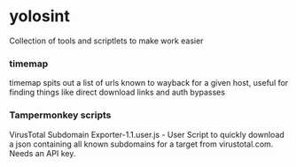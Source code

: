 # yolosint
Collection of tools and scriptlets to make work easier

### timemap

timemap spits out a list of urls known to wayback for a given host, useful for finding things like direct download links and auth bypasses

### Tampermonkey scripts

VirusTotal Subdomain Exporter-1.1.user.js - User Script to quickly download a json containing all known subdomains for a target from virustotal.com. Needs an API key.

